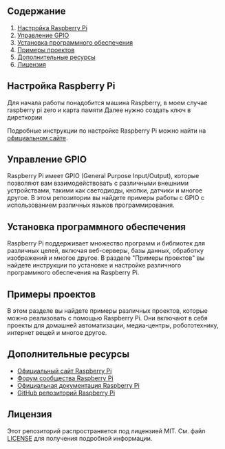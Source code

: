 ## Содержание

1. [Настройка Raspberry Pi](#настройка-raspberry-pi)
2. [Управление GPIO](#управление-gpio)
3. [Установка программного обеспечения](#установка-программного-обеспечения)
4. [Примеры проектов](#примеры-проектов)
5. [Дополнительные ресурсы](#дополнительные-ресурсы)
6. [Лицензия](#лицензия)


## Настройка Raspberry Pi

Для начала работы понадобится машина Raspberry, в моем случае raspberry pi zero и карта памяти
Далее нужно создать ключ в диреткории 

Подробные инструкции по настройке Raspberry Pi можно найти на [официальном сайте](https://www.raspberrypi.org/documentation/).

## Управление GPIO

Raspberry Pi имеет GPIO (General Purpose Input/Output), которые позволяют вам взаимодействовать с различными внешними устройствами, такими как светодиоды, кнопки, датчики и многое другое. В этом репозитории вы найдете примеры работы с GPIO с использованием различных языков программирования.

## Установка программного обеспечения

Raspberry Pi поддерживает множество программ и библиотек для различных целей, включая веб-серверы, базы данных, обработку изображений и многое другое. В разделе "Примеры проектов" вы найдете инструкции по установке и настройке различного программного обеспечения на Raspberry Pi.

## Примеры проектов

В этом разделе вы найдете примеры различных проектов, которые можно реализовать с помощью Raspberry Pi. Они включают в себя проекты для домашней автоматизации, медиа-центры, робототехнику, интернет вещей и многое другое.

## Дополнительные ресурсы

- [Официальный сайт Raspberry Pi](https://www.raspberrypi.org/)
- [Форум сообщества Raspberry Pi](https://www.raspberrypi.org/forums/)
- [Официальная документация Raspberry Pi](https://www.raspberrypi.org/documentation/)
- [GitHub репозиторий Raspberry Pi](https://github.com/raspberrypi)

## Лицензия

Этот репозиторий распространяется под лицензией MIT. См. файл [LICENSE](LICENSE) для получения подробной информации.

